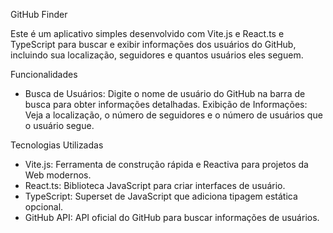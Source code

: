 GitHub Finder


Este é um aplicativo simples desenvolvido com Vite.js e React.ts e TypeScript para buscar e exibir informações dos usuários do GitHub, incluindo sua localização, seguidores e quantos usuários eles seguem.

Funcionalidades
- Busca de Usuários: Digite o nome de usuário do GitHub na barra de busca para obter informações detalhadas.
  Exibição de Informações: Veja a localização, o número de seguidores e o número de usuários que o usuário segue.

Tecnologias Utilizadas
- Vite.js: Ferramenta de construção rápida e Reactiva para projetos da Web modernos.
- React.ts: Biblioteca JavaScript para criar interfaces de usuário.
- TypeScript: Superset de JavaScript que adiciona tipagem estática opcional.
- GitHub API: API oficial do GitHub para buscar informações de usuários.
